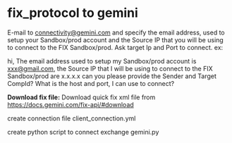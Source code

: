 # fix_protocol to gemini

E-mail to connectivity@gemini.com and specify the email address, used to setup your Sandbox/prod account and the Source IP that you will be using to connect to the FIX Sandbox/prod. Ask target Ip and Port to connect.
ex:

hi,
The email address used to setup my Sandbox/prod account is xxx@gmail.com, the Source IP that I will be using to connect to the FIX Sandbox/prod are x.x.x.x
can you please provide the Sender and Target CompId?
What is the host and port, I can use to connect? 


**Download fix file:**
Download quick fix xml file from https://docs.gemini.com/fix-api/#download

create connection file client_connection.yml

create python script to connect exchange gemini.py
